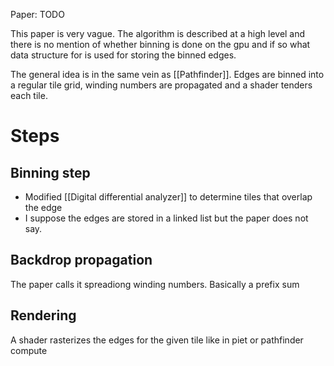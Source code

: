 Paper: TODO

This paper is very vague. The algorithm is described at a high level and there is no mention of whether binning is done on the gpu and if so what data structure for is used for storing the binned edges. 

The general idea is in the same vein as [[Pathfinder]]. Edges are binned into a regular tile grid, winding numbers are propagated and a shader tenders each tile. 

# Steps
## Binning step 

- Modified [[Digital differential analyzer]] to determine tiles that overlap the edge
- I suppose the edges are stored in a linked list but the paper does not say.


## Backdrop propagation 

The paper calls it spreadiong winding numbers. Basically a prefix sum

## Rendering 

A shader rasterizes the edges for the given tile like in piet or pathfinder compute